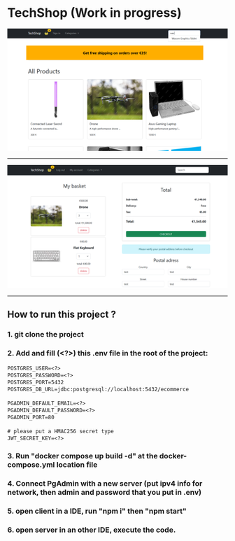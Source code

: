 # TechShop (Work in progress)

<img src="./server/src/main/resources/homepage.png" alt="homepage view">

<hr>

<img src="./server/src/main/resources/basket.png" alt="basket view">

<hr>

## How to run this project ?

### 1. git clone the project

### 2. Add and fill (<?>) this .env file in the root of the project:

```
POSTGRES_USER=<?>
POSTGRES_PASSWORD=<?>
POSTGRES_PORT=5432
POSTGRES_DB_URL=jdbc:postgresql://localhost:5432/ecommerce

PGADMIN_DEFAULT_EMAIL=<?>
PGADMIN_DEFAULT_PASSWORD=<?>
PGADMIN_PORT=80

# please put a HMAC256 secret type 
JWT_SECRET_KEY=<?> 
```

### 3. Run "docker compose up build -d" at the docker-compose.yml location file

### 4. Connect PgAdmin with a new server (put ipv4 info for network, then admin and password that you put in .env)

### 5. open client in a IDE, run "npm i" then "npm start"

### 6. open server in an other IDE, execute the code.
